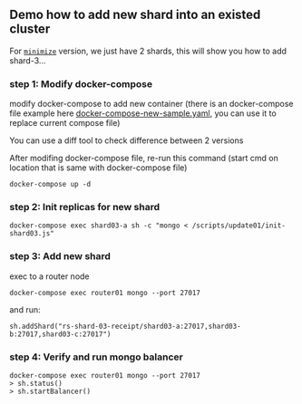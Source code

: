 ## Demo how to add new shard into an existed cluster
For [`minimize`](https://github.com/minhhungit/mongodb-cluster-docker-compose/tree/master/minimize) version, we just have 2 shards, this will show you how to add shard-3...

### step 1: Modify docker-compose 
modify docker-compose to add new container (there is an docker-compose file example here [docker-compose-new-sample.yaml](https://github.com/minhhungit/mongodb-cluster-docker-compose/blob/master/minimize/scripts/update01/docker-compose-new-sample.yaml), you can use it to replace current compose file)

You can use a diff tool to check difference between 2 versions

After modifing docker-compose file, re-run this command (start cmd on location that is same with docker-compose file)
```
docker-compose up -d
```

### step 2: Init replicas for new shard
```
docker-compose exec shard03-a sh -c "mongo < /scripts/update01/init-shard03.js"
```

### step 3: Add new shard
exec to a router node
```
docker-compose exec router01 mongo --port 27017
```
and run:
```
sh.addShard("rs-shard-03-receipt/shard03-a:27017,shard03-b:27017,shard03-c:27017")
```

### step 4: Verify and run mongo balancer
```
docker-compose exec router01 mongo --port 27017
> sh.status()
> sh.startBalancer()
```
